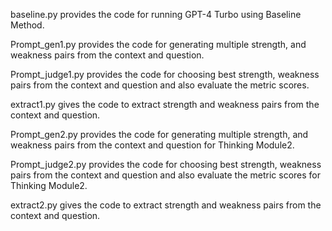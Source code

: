 baseline.py provides the code for running GPT-4 Turbo using Baseline Method.

Prompt_gen1.py provides the code for generating multiple strength, and weakness pairs from the context and question.

Prompt_judge1.py provides the code for choosing best strength, weakness pairs from the context and question and also evaluate the metric scores.

extract1.py gives the code to extract strength and weakness pairs from the context and question.


Prompt_gen2.py provides the code for generating multiple strength, and weakness pairs from the context and question for Thinking Module2.

Prompt_judge2.py provides the code for choosing best strength, weakness pairs from the context and question and also evaluate the metric scores for Thinking Module2.

extract2.py gives the code to extract strength and weakness pairs from the context and question.
